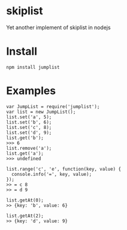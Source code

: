 skiplist
========

Yet another implement of skiplist in nodejs

Install
========
```
npm install jumplist
```

Examples
========
```
var JumpList = require('jumplist');
var list = new JumpList();
list.set('a', 5);
list.set('b', 6);
list.set('c', 8);
list.set('d', 9);
list.get('b');
>>> 6 
list.remove('a');
list.get('a');
>>> undefined

list.range('c', 'e', function(key, value) {
  console.info('=', key, value);
});
>> = c 8
>> = d 9

list.getAt(0);
>> {key: 'b', value: 6}

list.getAt(2);
>> {key: 'd', value: 9}

```
